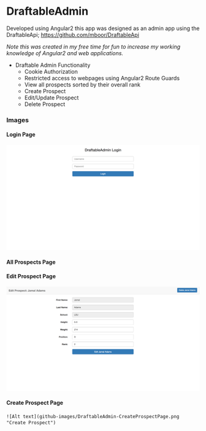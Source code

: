 # DraftableAdmin

Developed using Angular2 this app was designed as an admin app using the DraftableApi; https://github.com/mboor/DraftableApi

*Note this was created in my free time for fun to increase my working knowledge of Angular2 and web applications.*

* Draftable Admin Functionality
  * Cookie Authorization
  * Restricted access to webpages using Angular2 Route Guards
  * View all prospects sorted by their overall rank
  * Create Prospect
  * Edit/Update Prospect
  * Delete Prospect

### Images
#### Login Page
  ![Alt text](github-images/DraftableAdmin-LoginPage.png "Login")
#### All Prospects Page
#### Edit Prospect Page
  ![Alt text](github-images/DraftableAdmin-EditProspectPage.png "Edit Prospect")
#### Create Prospect Page
    ![Alt text](github-images/DraftableAdmin-CreateProspectPage.png "Create Prospect")
